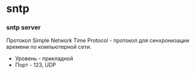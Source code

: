 # sntp
### sntp server

Протокол Simple Network Time Protocol - протокол для синхронизации времени по компьютерной сети. 

* Уровень - прикладной 
* Порт - 123, UDP

